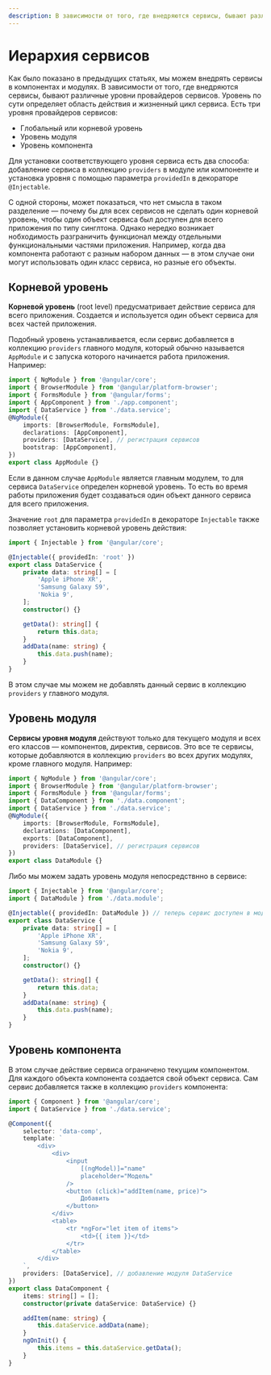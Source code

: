 ```yaml
---
description: В зависимости от того, где внедряются сервисы, бывают различные уровни провайдеров сервисов
---
```


# Иерархия сервисов

Как было показано в предыдущих статьях, мы можем внедрять сервисы в компонентах и модулях. В зависимости от того, где внедряются сервисы, бывают различные уровни провайдеров сервисов. Уровень по сути определяет область действия и жизненный цикл сервиса. Есть три уровня провайдеров сервисов:

-   Глобальный или корневой уровень
-   Уровень модуля
-   Уровень компонента

Для установки соответствующего уровня сервиса есть два способа: добавление сервиса в коллекцию `providers` в модуле или компоненте и установка уровня с помощью параметра `providedIn` в декораторе `@Injectable`.

С одной стороны, может показаться, что нет смысла в таком разделение — почему бы для всех сервисов не сделать один корневой уровень, чтобы один объект сервиса был доступен для всего приложения по типу синглтона. Однако нередко возникает нобходимость разграничить функционал между отдельными функциональными частями приложения. Например, когда два компонента работают с разным набором данных — в этом случае они могут использовать один класс сервиса, но разные его объекты.

## Корневой уровень

**Корневой уровень** (root level) предусматривает действие сервиса для всего приложения. Создается и используется один объект сервиса для всех частей приложения.

Подобный уровень устанавливается, если сервис добавляется в коллекцию `providers` главного модуля, который обычно называется `AppModule` и с запуска которого начинается работа приложения. Например:

```ts
import { NgModule } from '@angular/core';
import { BrowserModule } from '@angular/platform-browser';
import { FormsModule } from '@angular/forms';
import { AppComponent } from './app.component';
import { DataService } from './data.service';
@NgModule({
    imports: [BrowserModule, FormsModule],
    declarations: [AppComponent],
    providers: [DataService], // регистрация сервисов
    bootstrap: [AppComponent],
})
export class AppModule {}
```

Если в данном случае `AppModule` является главным модулем, то для сервиса `DataService` определен корневой уровень. То есть во время работы приложения будет создаваться один объект данного сервиса для всего приложения.

Значение `root` для параметра `providedIn` в декораторе `Injectable` также позволяет установить корневой уровень действия:

```ts
import { Injectable } from '@angular/core';

@Injectable({ providedIn: 'root' })
export class DataService {
    private data: string[] = [
        'Apple iPhone XR',
        'Samsung Galaxy S9',
        'Nokia 9',
    ];
    constructor() {}

    getData(): string[] {
        return this.data;
    }
    addData(name: string) {
        this.data.push(name);
    }
}
```

В этом случае мы можем не добавлять данный сервис в коллекцию `providers` у главного модуля.

## Уровень модуля

**Сервисы уровня модуля** действуют только для текущего модуля и всех его классов — компонентов, директив, сервисов. Это все те сервисы, которые добавляются в коллекцию `providers` во всех других модулях, кроме главного модуля. Например:

```ts
import { NgModule } from '@angular/core';
import { BrowserModule } from '@angular/platform-browser';
import { FormsModule } from '@angular/forms';
import { DataComponent } from './data.component';
import { DataService } from './data.service';
@NgModule({
    imports: [BrowserModule, FormsModule],
    declarations: [DataComponent],
    exports: [DataComponent],
    providers: [DataService], // регистрация сервисов
})
export class DataModule {}
```

Либо мы можем задать уровень модуля непосредствнно в сервисе:

```ts
import { Injectable } from '@angular/core';
import { DataModule } from './data.module';

@Injectable({ providedIn: DataModule }) // теперь сервис доступен в модуле DataModule
export class DataService {
    private data: string[] = [
        'Apple iPhone XR',
        'Samsung Galaxy S9',
        'Nokia 9',
    ];
    constructor() {}

    getData(): string[] {
        return this.data;
    }
    addData(name: string) {
        this.data.push(name);
    }
}
```

## Уровень компонента

В этом случае действие сервиса ограничено текущим компонентом. Для каждого объекта компонента создается свой объект сервиса. Сам сервис добавляется также в коллекцию `providers` компонента:

```ts
import { Component } from '@angular/core';
import { DataService } from './data.service';

@Component({
    selector: 'data-comp',
    template: `
        <div>
            <div>
                <input
                    [(ngModel)]="name"
                    placeholder="Модель"
                />
                <button (click)="addItem(name, price)">
                    Добавить
                </button>
            </div>
            <table>
                <tr *ngFor="let item of items">
                    <td>{{ item }}</td>
                </tr>
            </table>
        </div>
    `,
    providers: [DataService], // добавление модуля DataService
})
export class DataComponent {
    items: string[] = [];
    constructor(private dataService: DataService) {}

    addItem(name: string) {
        this.dataService.addData(name);
    }
    ngOnInit() {
        this.items = this.dataService.getData();
    }
}
```
